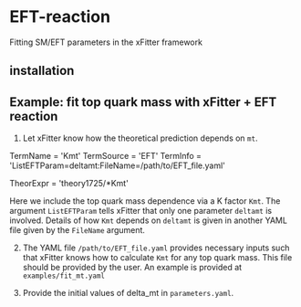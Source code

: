 # EFT-reaction
Fitting SM/EFT parameters in the xFitter framework

## installation

## Example: fit top quark mass with xFitter + EFT reaction

1. Let xFitter know how the theoretical prediction depends on `mt`. 

TermName = 'Kmt'
TermSource = 'EFT'
TermInfo = 'ListEFTParam=deltamt:FileName=/path/to/EFT_file.yaml'

TheorExpr  = 'theory1725/*Kmt'

Here we include the top quark mass dependence via a K factor `Kmt`.
The argument `ListEFTParam` tells xFitter that only one parameter `deltamt` is involved. 
Details of how `Kmt` depends on `deltamt` is given in another YAML file given by the `FileName` argument.

2. The YAML file `/path/to/EFT_file.yaml` provides necessary inputs such that xFitter knows how to
calculate `Kmt` for any top quark mass.
This file should be provided by the user.
An example is provided at `examples/fit_mt.yaml`

3. Provide the initial values of delta_mt in `parameters.yaml`.


